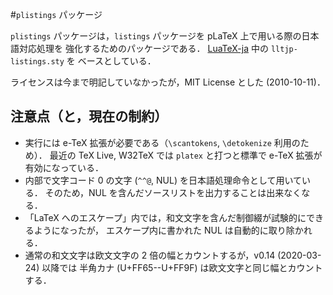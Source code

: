 #`plistings` パッケージ

`plistings` パッケージは，`listings` パッケージを pLaTeX 上で用いる際の日本語対応処理を
強化するためのパッケージである．
[LuaTeX-ja](https://osdn.jp/projects/luatex-ja/wiki/FrontPage) 中の `lltjp-listings.sty` を
ベースとしている．

ライセンスは今まで明記していなかったが，MIT License とした (2010-10-11)．

## 注意点（と，現在の制約）

* 実行には e-TeX 拡張が必要である（`\scantokens`, `\detokenize` 利用のため）．
  最近の TeX Live, W32TeX では `platex` と打つと標準で e-TeX 拡張が有効になっている．
* 内部で文字コード 0 の文字 (`^^@`, NUL) を日本語処理命令として用いている．
  そのため，NUL を含んだソースリストを出力することは出来なくなる．
* 「LaTeX へのエスケープ」内では，和文文字を含んだ制御綴が試験的にできるようになったが，
   エスケープ内に書かれた NUL は自動的に取り除かれる．
* 通常の和文文字は欧文文字の 2 倍の幅とカウントするが，v0.14 (2020-03-24) 以降では
  半角カナ (U+FF65--U+FF9F) は欧文文字と同じ幅とカウントする．

